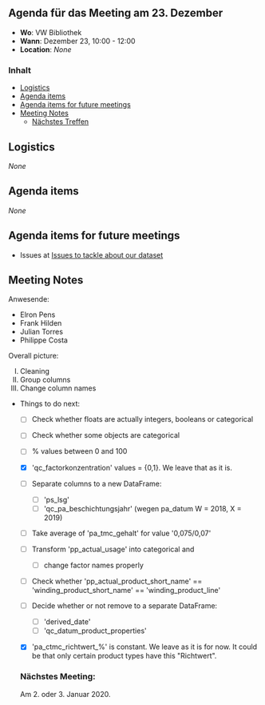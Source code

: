 ## Agenda für das Meeting am 23. Dezember
- **Wo**: VW Bibliothek
- **Wann**: Dezember 23, 10:00 - 12:00 
- **Location**: *None*

### Inhalt

* [Logistics](#logistics)
* [Agenda items](#agenda-items)
* [Agenda items for future meetings](#agenda-items-for-future-meetings)
* [Meeting Notes](#meeting-notes)
  * [Nächstes Treffen](#nächstes-meeting)

## Logistics

*None*

## Agenda items

*None*

## Agenda items for future meetings

- Issues at [Issues to tackle about our dataset](https://github.com/philippesamuel/DA_Chem_Projekt/issues/4#issue-538569276)

## Meeting Notes

Anwesende:
- Elron Pens
- Frank Hilden
- Julian Torres
- Philippe Costa

Overall picture:
<ol type="I">
<li>Cleaning</li>
<li>Group columns</li>
<li>Change column names</li>
</ol>

- Things to do next:
  - [ ] Check whether floats are actually integers, booleans or categorical
  - [ ] Check whether some objects are categorical
  - [ ] % values between 0 and 100
  - [x] 'qc_factorkonzentration' values = {0,1}. We leave that as it is.
  
  - [ ] Separate columns to a new DataFrame:
      - [ ] 'ps_lsg'
      - [ ] 'qc_pa_beschichtungsjahr' (wegen pa_datum W = 2018, X = 2019) 
  
  - [ ] Take average of 'pa_tmc_gehalt' for value '0,075/0,07'
  - [ ] Transform 'pp_actual_usage' into categorical and
      - [ ] change factor names properly
      
  - [ ] Check whether 'pp_actual_product_short_name' == 'winding_product_short_name' == 'winding_product_line' 
  - [ ] Decide whether or not remove to a separate DataFrame:
      - [ ] 'derived_date'
      - [ ] 'qc_datum_product_properties'
      
  - [x] 'pa_ctmc_richtwert_%' is constant. We leave as it is for now. It could be that only certain product types have this "Richtwert".
  
  ### Nächstes Meeting:
  
  Am 2. oder 3. Januar 2020. 
